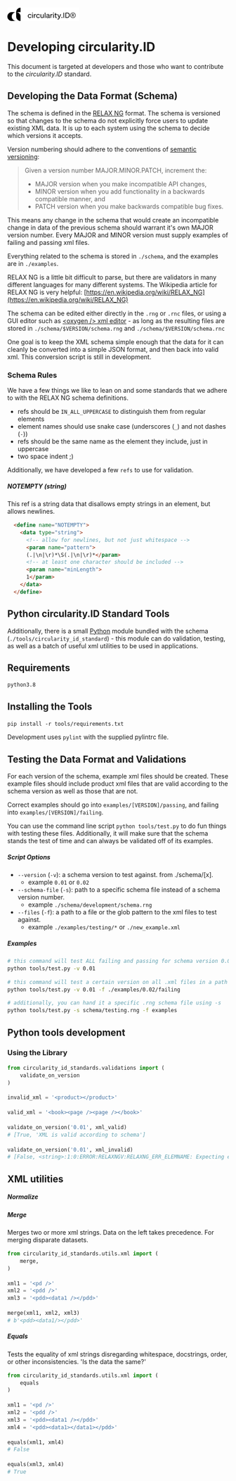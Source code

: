 
![circularity.id Open Data Standard Version 1.0](logo.jpg)

# Developing circularity.ID

This document is targeted at developers and those who want to contribute to the
_circularity.ID_ standard.

## Developing the Data Format (Schema)

The schema is defined in the [RELAX NG](https://relaxng.org/) format.
The schema is versioned so that changes to the schema do not explicitly force
users to update existing XML data. It is up to each system using the schema to
decide which versions it accepts.

Version numbering should adhere to the conventions of
[semantic versioning](https://semver.org/):

> Given a version number MAJOR.MINOR.PATCH, increment the:
> - MAJOR version when you make incompatible API changes,
> - MINOR version when you add functionality in a backwards compatible manner, and
> - PATCH version when you make backwards compatible bug fixes.

This means any change in the schema that would create an incompatible change in
data of the previous schema should warrant it's own MAJOR version number. Every
MAJOR and MINOR version must supply examples of failing and passing xml files.

Everything related to the schema is stored in `./schema`, and the examples are
in `./examples`.

RELAX NG is a little bit difficult to parse, but there are validators in many
different languages for many different systems. The Wikipedia article for
RELAX NG is very helpful:
[https://en.wikipedia.org/wiki/RELAX_NG](https://en.wikipedia.org/wiki/RELAX_NG)

The schema can be edited either directly in the `.rng` or `.rnc` files,
or using a GUI editor such as
[\<oxygen \/\> xml editor](https://www.oxygenxml.com/) - as long as the
resulting files are stored in `./schema/$VERSION/schema.rng` and
`./schema/$VERSION/schema.rnc`

One goal is to keep the XML schema simple enough that the data for it can
cleanly be converted into a simple JSON format, and then back into valid xml.
This conversion script is still in development.

### Schema Rules

We have a few things we like to lean on and some standards that we adhere to
with the RELAX NG schema definitions.

- refs should be `IN_ALL_UPPERCASE` to distinguish them from regular elements
- element names should use snake case (underscores (`_`) and not dashes (`-`))
- refs should be the same name as the element they include, just in uppercase
- two space indent ;)

Additionally, we have developed a few `refs` to use for validation.

##### NOTEMPTY (string)

This ref is a string data that disallows empty strings in an element, but
allows newlines.

```html
  <define name="NOTEMPTY">
    <data type="string">
      <!-- allow for newlines, but not just whitespace -->
      <param name="pattern">
      (.|\n|\r)*\S(.|\n|\r)*</param>
      <!-- at least one character should be included -->
      <param name="minLength">
      1</param>
    </data>
  </define>
```

## Python circularity.ID Standard Tools

Additionally, there is a small [Python](https://python.org/) module bundled
with the schema (`./tools/circularity_id_standard`) - this module can do
validation, testing, as well as a batch of useful xml utilities to be used
in applications.

## Requirements

```
python3.8
```
## Installing the Tools

`pip install -r tools/requirements.txt`

Development uses `pylint` with the supplied pylintrc file.

## Testing the Data Format and Validations

For each version of the schema, example xml files should be created.  These example files should include product xml files that are valid according to the schema version as well as those that are not.

Correct examples should go into `examples/[VERSION]/passing`, and failing into `examples/[VERSION]/failing`.

You can use the command line script `python tools/test.py` to do fun things with testing these files. Additionally, it will make sure that the schema stands the test of time and can always be validated off of its examples.

##### Script Options

- `--version` (`-v`): a schema version to test against.  from ./schema/[x].
  - example `0.01` or `0.02`
- `--schema-file` (`-s`): path to a specific schema file instead of a schema version number.
  - example `./schema/development/schema.rng`
- `--files` (`-f`): a path to a file or the glob pattern to the xml files to test against.
  - example `./examples/testing/*` or `./new_example.xml`

##### Examples

```bash
# this command will test ALL failing and passing for schema version 0.01
python tools/test.py -v 0.01
```

```bash
# this command will test a certain version on all .xml files in a path
python tools/test.py -v 0.01 -f ./examples/0.02/failing
```

```bash
# additionally, you can hand it a specific .rng schema file using -s
python tools/test.py -s schema/testing.rng -f examples
```


## Python tools development

### Using the Library

```python
from circularity_id_standards.validations import (
    validate_on_version
)

invalid_xml = '<product></product>'

valid_xml = '<book><page /><page /></book>'

validate_on_version('0.01', xml_valid)
# [True, 'XML is valid according to schema']

validate_on_version('0.01', xml_invalid)
# [False, <string>:1:0:ERROR:RELAXNGV:RELAXNG_ERR_ELEMNAME: Expecting element book, got product]
```


## XML utilities

##### Normalize

##### Merge

Merges two or more xml strings.  Data on the left takes precedence.  For merging disparate datasets.

```python
from circularity_id_standards.utils.xml import (
    merge,
)

xml1 = '<pd />'
xml2 = '<pdd />'
xml3 = '<pdd><data1 /></pdd>'

merge(xml1, xml2, xml3)
# b'<pdd><data1/></pdd>'
```

##### Equals

Tests the equality of xml strings disregarding whitespace, docstrings, order, or other inconsistencies.  'Is the data the same?'

```python
from circularity_id_standards.utils.xml import (
    equals
)

xml1 = '<pd />'
xml2 = '<pdd />'
xml3 = '<pdd><data1 /></pdd>'
xml4 = '<pdd><data1></data1></pdd>'

equals(xml1, xml4)
# False

equals(xml3, xml4)
# True
```
